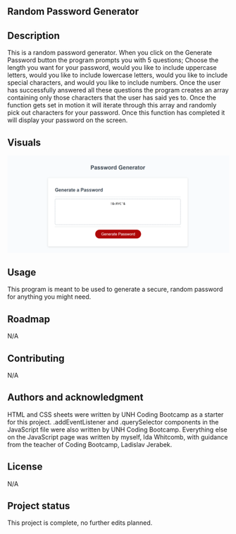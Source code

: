 ## Random Password Generator

## Description
This is a random password generator. When you click on the Generate Password button the program prompts you with 5 questions; Choose the length you want for your password, would you like to include uppercase letters, would you like to include lowercase letters, would you like to include special characters, and would you like to include numbers. Once the user has successfully answered all these questions the program creates an array containing only those characters that the user has said yes to. Once the function gets set in motion it will iterate through this array and randomly pick out characters for your password. Once this function has completed it will display your password on the screen.

## Visuals
![Alt text](<Develop/Password Generator.png>)

## Usage
This program is meant to be used to generate a secure, random password for anything you might need.

## Roadmap
N/A

## Contributing
N/A

## Authors and acknowledgment
HTML and CSS sheets were written by UNH Coding Bootcamp as a starter for this project. .addEventListener and .querySelector components in the JavaScript file were also written by UNH Coding Bootcamp. Everything else on the JavaScript page was written by myself, Ida Whitcomb, with guidance from the teacher of Coding Bootcamp, Ladislav Jerabek.

## License
N/A

## Project status
This project is complete, no further edits planned.